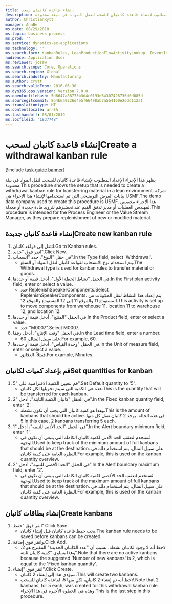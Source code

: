 ```yaml
---
title: إنشاء قاعدة كانبان لسحب
description: يظهر هذا الإجراء الإعداد المطلوب لإنشاء قاعدة كانبان للسحب لنقل المواد في بيئة محدودة.
author: ChristianRytt
manager: AnnBe
ms.date: 08/29/2018
ms.topic: business-process
ms.prod: ''
ms.service: dynamics-ax-applications
ms.technology: ''
ms.search.form: KanbanRules, LeanProductionFlowActivityLookup, InventItemIdLookupSimple, UnitOfMeasureLookup, KanbanCreate
audience: Application User
ms.reviewer: josaw
ms.search.scope: Core, Operations
ms.search.region: Global
ms.search.industry: Manufacturing
ms.author: crytt
ms.search.validFrom: 2016-06-30
ms.dyn365.ops.version: Version 7.0.0
ms.openlocfilehash: 5d8647a88773b3d4c0193d64307426736d0d085d
ms.sourcegitcommit: 8b4b6a9226d4e5f66498ab2a5b4160e26dd112af
ms.translationtype: HT
ms.contentlocale: ar-SA
ms.lasthandoff: 08/01/2019
ms.locfileid: "1837748"
---
```

# <a name="create-a-withdrawal-kanban-rule"></a><span data-ttu-id="1d8e6-103">إنشاء قاعدة كانبان لسحب</span><span class="sxs-lookup"><span data-stu-id="1d8e6-103">Create a withdrawal kanban rule</span></span>

[!include [task guide banner](../../includes/task-guide-banner.md)]

<span data-ttu-id="1d8e6-104">يظهر هذا الإجراء الإعداد المطلوب لإنشاء قاعدة كانبان للسحب لنقل المواد في بيئة محدودة.</span><span class="sxs-lookup"><span data-stu-id="1d8e6-104">This procedure shows the setup that is needed to create a withdrawal kanban rule for transferring material in a lean environment.</span></span> <span data-ttu-id="1d8e6-105">شركة بيانات العرض التوضيحي التي تم استخدامها لإنشاء هذا الإجراء هي USMF.</span><span class="sxs-lookup"><span data-stu-id="1d8e6-105">The demo data company used to create this procedure is USMF.</span></span> <span data-ttu-id="1d8e6-106">هذا الإجراء مخصص لمهندس العمليات أو مدير تدفق القيم عند تحضيرهم لتزويد مادة جديدة أو معدلة.</span><span class="sxs-lookup"><span data-stu-id="1d8e6-106">This procedure is intended for the Process Engineer or the Value Stream Manager, as they prepare replenishment of new or modified material.</span></span>


## <a name="create-new-kanban-rule"></a><span data-ttu-id="1d8e6-107">إنشاء قاعدة كانبان جديدة</span><span class="sxs-lookup"><span data-stu-id="1d8e6-107">Create new kanban rule</span></span>
1. <span data-ttu-id="1d8e6-108">انتقل إلى قواعد كانبان.</span><span class="sxs-lookup"><span data-stu-id="1d8e6-108">Go to Kanban rules.</span></span>
2. <span data-ttu-id="1d8e6-109">انقر فوق "جديد".</span><span class="sxs-lookup"><span data-stu-id="1d8e6-109">Click New.</span></span>
3. <span data-ttu-id="1d8e6-110">في حقل "النوع"، حدد "انسحاب".</span><span class="sxs-lookup"><span data-stu-id="1d8e6-110">In the Type field, select 'Withdrawal'.</span></span>
    * <span data-ttu-id="1d8e6-111">يتم استخدام نوع الانسحاب لقواعد كانبان لنقل المواد أو السلع.</span><span class="sxs-lookup"><span data-stu-id="1d8e6-111">The Withdrawal type is used for kanban rules to transfer material or goods.</span></span>  
4. <span data-ttu-id="1d8e6-112">في الحقل "نشاط الخطة الأول"، أدخل قيمة أو حددها.</span><span class="sxs-lookup"><span data-stu-id="1d8e6-112">In the First plan activity field, enter or select a value.</span></span>
    * <span data-ttu-id="1d8e6-113">حدد ReplenishSpeakerComponents.</span><span class="sxs-lookup"><span data-stu-id="1d8e6-113">Select ReplenishSpeakerComponents.</span></span>   <span data-ttu-id="1d8e6-114">يتم إعداد هذا النشاط لنقل المكونات من المستودع 11 والموقع 11 إلى 12 المستودع والموقع 12.</span><span class="sxs-lookup"><span data-stu-id="1d8e6-114">This activity is set up to move components from warehouse 11, location 11 to warehouse 12, and location 12.</span></span>  
5. <span data-ttu-id="1d8e6-115">في الحقل "المنتج"، أدخل قيمة أو حددها.</span><span class="sxs-lookup"><span data-stu-id="1d8e6-115">In the Product field, enter or select a value.</span></span>
    * <span data-ttu-id="1d8e6-116">حدد "M0007".</span><span class="sxs-lookup"><span data-stu-id="1d8e6-116">Select M0007.</span></span>  
6. <span data-ttu-id="1d8e6-117">في الحقل "وقت الإنتاج‬"، أدخل رقمًا.</span><span class="sxs-lookup"><span data-stu-id="1d8e6-117">In the Lead time field, enter a number.</span></span>
    * <span data-ttu-id="1d8e6-118">على سبيل المثال، 60.</span><span class="sxs-lookup"><span data-stu-id="1d8e6-118">For example, 60.</span></span>  
7. <span data-ttu-id="1d8e6-119">في الحقل "وحدة القياس"، أدخل قيمة أو حددها.</span><span class="sxs-lookup"><span data-stu-id="1d8e6-119">In the Unit of measure field, enter or select a value.</span></span>
    * <span data-ttu-id="1d8e6-120">فمثلاً، الدقائق.</span><span class="sxs-lookup"><span data-stu-id="1d8e6-120">For example, Minutes.</span></span>  

## <a name="set-quantities-for-kanban"></a><span data-ttu-id="1d8e6-121">قم بإعداد كميات لكانبان</span><span class="sxs-lookup"><span data-stu-id="1d8e6-121">Set quantities for kanban</span></span>
1. <span data-ttu-id="1d8e6-122">قم بتعيين الكمية الافتراضية على "5".</span><span class="sxs-lookup"><span data-stu-id="1d8e6-122">Set Default quantity to '5'.</span></span>
    * <span data-ttu-id="1d8e6-123">هذه هي الكمية التي سيتم تحويلها لكل كانبان.</span><span class="sxs-lookup"><span data-stu-id="1d8e6-123">This is the quantity that will be transferred for each kanban.</span></span>  
2. <span data-ttu-id="1d8e6-124">في الحقل "كانبان الكمية الثابتة"، أدخل "2".</span><span class="sxs-lookup"><span data-stu-id="1d8e6-124">In the Fixed kanban quantity field, enter '2'.</span></span>
    * <span data-ttu-id="1d8e6-125">وهذا هو كمية كانبان التي يجب أن تكون نشطة.</span><span class="sxs-lookup"><span data-stu-id="1d8e6-125">This is the amount of kanbans that should be active.</span></span> <span data-ttu-id="1d8e6-126">في هذه الحالة، يوجد 2 كانبان تنقل كل منها 5.</span><span class="sxs-lookup"><span data-stu-id="1d8e6-126">In this case, 2 kanbans transferring 5 each.</span></span>  
3. <span data-ttu-id="1d8e6-127">في الحقل "الحد الأدنى للتنبيه"، أدخل "1".</span><span class="sxs-lookup"><span data-stu-id="1d8e6-127">In the Alert boundary minimum field, enter '1'.</span></span>
    * <span data-ttu-id="1d8e6-128">تُستخدم لتعقب الحد الأدنى لكمية كانبان الكاملة التي ينبغي أن تكون في الوجهة.</span><span class="sxs-lookup"><span data-stu-id="1d8e6-128">Used to keep track of the minimum amount of full kanbans that should be at the destination.</span></span> <span data-ttu-id="1d8e6-129">على سبيل المثال، يتم استخدام ذلك في النظرة العامة على كمية كانبان.</span><span class="sxs-lookup"><span data-stu-id="1d8e6-129">For example, this is used on the kanban quantity overview.</span></span>  
4. <span data-ttu-id="1d8e6-130">في الحقل "الحد الأقصى للتنبيه"، أدخل "2".</span><span class="sxs-lookup"><span data-stu-id="1d8e6-130">In the Alert boundary maximum field, enter '2'.</span></span>
    * <span data-ttu-id="1d8e6-131">تُستخدم لتعقب الحد الأقصى لكمية كانبان الكاملة التي ينبغي أن تكون في الوجهة.</span><span class="sxs-lookup"><span data-stu-id="1d8e6-131">Used to keep track of the maximum amount of full kanbans that should be at the destination.</span></span> <span data-ttu-id="1d8e6-132">على سبيل المثال، يتم استخدام ذلك في النظرة العامة على كمية كانبان.</span><span class="sxs-lookup"><span data-stu-id="1d8e6-132">For example, this is used on the kanban quantity overview.</span></span>  

## <a name="create-kanbans"></a><span data-ttu-id="1d8e6-133">إنشاء بطاقات كانبان</span><span class="sxs-lookup"><span data-stu-id="1d8e6-133">Create kanbans</span></span>
1. <span data-ttu-id="1d8e6-134">انقر فوق "حفظ".</span><span class="sxs-lookup"><span data-stu-id="1d8e6-134">Click Save.</span></span>
    * <span data-ttu-id="1d8e6-135">يجب حفظ قاعدة كانبان قبل إنشاء كانبان.</span><span class="sxs-lookup"><span data-stu-id="1d8e6-135">The kanban rule needs to be saved before kanbans can be created.</span></span>  
2. <span data-ttu-id="1d8e6-136">وانقر فوق إضافة.</span><span class="sxs-lookup"><span data-stu-id="1d8e6-136">Click Add.</span></span>
    * <span data-ttu-id="1d8e6-137">لاحظ أنه لا وجود لكانبان نشطة، بسبب أن "عدد الكانبان الجديدة" المقترح هو 2، وهذا يساوي "كمية كانبان ثابتة".</span><span class="sxs-lookup"><span data-stu-id="1d8e6-137">Note that there are no active kanbans because the suggested 'Number of new kanbans' is 2, which is equal to the 'Fixed kanban quantity'.</span></span>  
3. <span data-ttu-id="1d8e6-138">انقر فوق "إنشاء".</span><span class="sxs-lookup"><span data-stu-id="1d8e6-138">Click Create.</span></span>
    * <span data-ttu-id="1d8e6-139">سيؤدي هذا إلى إنشاء 2 كانبان.</span><span class="sxs-lookup"><span data-stu-id="1d8e6-139">This will create two kanbans.</span></span>  
    * <span data-ttu-id="1d8e6-140">لاحظ أنه تم إنشاء 2 كانبان، لكل منها 5، لقاعدة كانبان للسحب.</span><span class="sxs-lookup"><span data-stu-id="1d8e6-140">Note that 2 kanbans, for 5 each, was created for this withdrawal kanban rule.</span></span>  <span data-ttu-id="1d8e6-141">وهذه هي الخطوة الأخيرة في هذا الإجراء.</span><span class="sxs-lookup"><span data-stu-id="1d8e6-141">This is the last step in this procedure.</span></span>  

